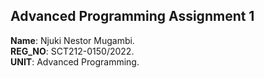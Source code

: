 <centre> <h2>**Advanced Programming Assignment 1**</h2> </center>
**Name**: Njuki Nestor Mugambi.\
**REG_NO**: SCT212-0150/2022.\
**UNIT**: Advanced Programming.
